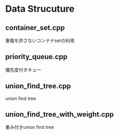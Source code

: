 # Data Strucuture

## container_set.cpp<br>
重複を許さないコンテナsetの利用
## priority_queue.cpp<br>
優先度付きキュー
## union_find_tree.cpp<br>
union find tree
## union_find_tree_with_weight.cpp<br>
重み付きunion find tree